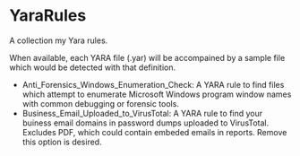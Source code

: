 # YaraRules
 
A collection my Yara rules.

When available, each YARA file (.yar) will be accompained by a sample file which would be detected with that definition.

- Anti_Forensics_Windows_Enumeration_Check: A YARA rule to find files which attempt to enumerate Microsoft Windows program window names with common debugging or forensic tools.
- Business_Email_Uploaded_to_VirusTotal: A YARA rule to find your buiness email domains in password dumps uploaded to VirusTotal. Excludes PDF, which could contain embeded emails in reports. Remove this option is desired.
